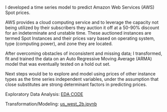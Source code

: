 I developed a time series model to predict Amazon Web Services (AWS) Spot prices.  

AWS provides a cloud computing service and to leverage the capacity not being utilized by their subscribers they auction it off at a 50-90% discount for an indeterminate and unstable time. These auctioned instances are termed Spot Instances and their prices vary based on operating system, type (computing power), and zone they are located.  

 After overcoming obstacles of inconsistent and missing data; I transformed, fit and trained the data on an Auto Regressive Moving Average (ARMA) model that was eventually tested on a hold out set.

Next steps would be to explore and model using prices of other instance types as the time series independent variables, under the assumption that close substitutes are strong determinant factors in predicting prices. 

Exploratory Data Analysis: [EDA CODE](https://github.com/mnbeck44/Capstone/blob/master/EDA%20CODE)

Transformation/Modeling: [us_west_2b.ipynb](https://github.com/mnbeck44/Capstone/blob/master/us_west_2b.ipynb)
